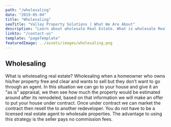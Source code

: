 ```yaml
---
path: "/wholesaling"
date: "2019-05-04"
title: "Wholesaling"
seoTitle: "Valley Property Solutions | What We Are About" 
description: "Learn about wholesale Real Estate. What is wholesale Real Estate sales? We can guide you through the wholesale Real Estate sales process."
linkto: "/contact-us"
template: "pageTemplate"
featuredImage: ../assets/images/wholesaling.png
---
```


## Wholesaling
What is wholesaling real estate? Wholesaling when a homeowner who owns his/her property free and clear and wants to sell but they don’t want to go through an agent. In this situation we can go to your house and give it an "as is” appraisal, we then see how much the property would be estimated around after its remodeled, based on that information we will make an offer to put your house under contract. Once under contract we can market the contract then resell the to another redeveloper. You do not have to be a licensed real estate agent to wholesale properties. The advantage to using this strategy is the seller pays no commission fees.
